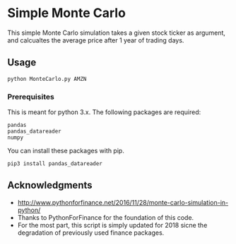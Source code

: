 # Simple Monte Carlo

This simple Monte Carlo simulation takes a given stock ticker as argument, and calcualtes the average price after 1 year of trading days. 

## Usage

```
python MonteCarlo.py AMZN
```

### Prerequisites

This is meant for python 3.x. The following packages are required:

```
pandas
pandas_datareader
numpy
```

You can install these packages with pip.

```
pip3 install pandas_datareader
```

## Acknowledgments

* http://www.pythonforfinance.net/2016/11/28/monte-carlo-simulation-in-python/
* Thanks to PythonForFinance for the foundation of this code.
* For the most part, this script is simply updated for 2018 sicne the degradation of previously used finance packages.

